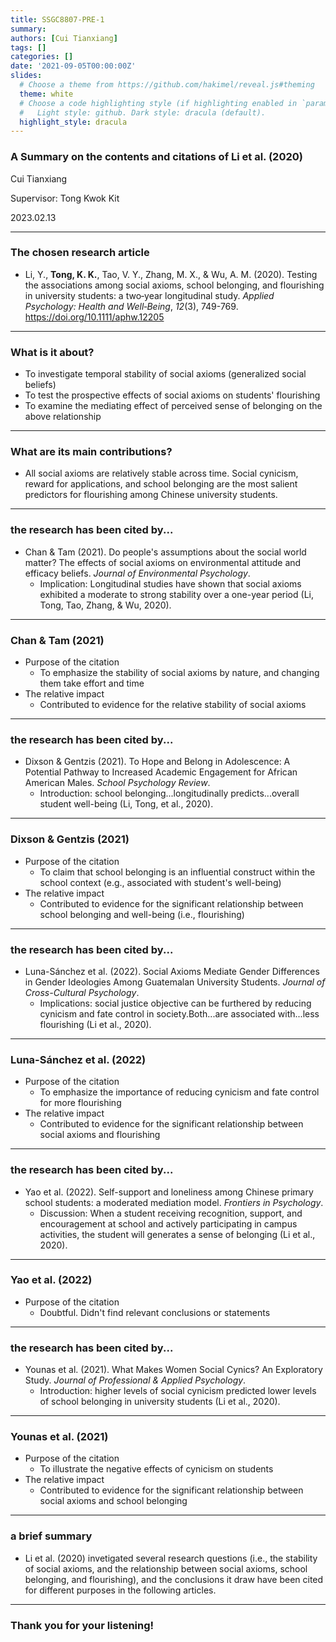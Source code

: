 ```yaml
---
title: SSGC8807-PRE-1
summary: 
authors: [Cui Tianxiang]
tags: []
categories: []
date: '2021-09-05T00:00:00Z'
slides:
  # Choose a theme from https://github.com/hakimel/reveal.js#theming
  theme: white
  # Choose a code highlighting style (if highlighting enabled in `params.toml`)
  #   Light style: github. Dark style: dracula (default).
  highlight_style: dracula
---
```


### A Summary on the contents and citations of Li et al. (2020)


Cui Tianxiang

Supervisor: Tong Kwok Kit

2023.02.13

---

### The chosen research article

- Li, Y., **Tong, K. K.**, Tao, V. Y., Zhang, M. X., & Wu, A. M. (2020). Testing the associations among social axioms, school belonging, and flourishing in university students: a two‐year longitudinal study. *Applied Psychology: Health and Well‐Being*, *12*(3), 749-769. https://doi.org/10.1111/aphw.12205

---

### What is it about?

- To investigate temporal stability of social axioms (generalized social beliefs)
- To test the prospective effects of social axioms on students' flourishing
- To examine the mediating effect of perceived sense of belonging on the above relationship

---

### What are its main contributions?

- All social axioms are relatively stable across time. Social cynicism, reward for applications, and school belonging are the most salient predictors for flourishing among Chinese university students.

---
### the research has been cited by...
- Chan & Tam (2021). Do people's assumptions about the social world matter? The effects of social axioms on environmental attitude and efficacy beliefs. *Journal of Environmental Psychology*.
  - Implication: Longitudinal studies have shown that social axioms exhibited a moderate to strong stability over a one-year period (Li, Tong, Tao, Zhang, & Wu, 2020).
---
### Chan & Tam (2021)
- Purpose of the citation
  - To emphasize the stability of social axioms by nature, and changing them take effort and time
- The relative impact
  - Contributed to evidence for the relative stability of social axioms
---
### the research has been cited by...

- Dixson & Gentzis (2021). To Hope and Belong in Adolescence: A Potential Pathway to Increased Academic Engagement for African American Males. *School Psychology Review*.
  - Introduction: school belonging...longitudinally predicts...overall student well-being (Li, Tong, et al., 2020).
---
### Dixson & Gentzis (2021)
- Purpose of the citation
  - To claim that school belonging is an influential construct within the school context (e.g., associated with student's well-being)
- The relative impact
  - Contributed to evidence for the significant relationship between school belonging and well-being (i.e., flourishing)
---
### the research has been cited by...

- Luna-Sánchez et al. (2022). Social Axioms Mediate Gender Differences in Gender Ideologies Among Guatemalan University Students. *Journal of Cross-Cultural Psychology*.
  - Implications: social justice objective can be furthered by reducing cynicism and fate control in society.Both...are associated with...less flourishing (Li et al., 2020).

---
### Luna-Sánchez et al. (2022)
- Purpose of the citation
  - To emphasize the importance of reducing cynicism and fate control for more flourishing
- The relative impact
  - Contributed to evidence for the significant relationship between social axioms and flourishing
---
### the research has been cited by...

- Yao et al. (2022). Self-support and loneliness among Chinese primary school students: a moderated mediation model. *Frontiers in Psychology*.
  - Discussion: When a student receiving recognition, support, and encouragement at school and actively participating in campus activities, the student will generates a sense of belonging (Li et al., 2020).

---
### Yao et al. (2022)
- Purpose of the citation
  - Doubtful. Didn't find relevant conclusions or statements

---
### the research has been cited by...

- Younas et al. (2021). What Makes Women Social Cynics? An Exploratory Study. *Journal of Professional & Applied Psychology*.
  - Introduction: higher levels of social cynicism predicted lower levels of school belonging in university students (Li et al., 2020).

---
### Younas et al. (2021)
- Purpose of the citation
  - To illustrate the negative effects of cynicism on students
- The relative impact
  - Contributed to evidence for the significant relationship between social axioms and school belonging

---
### a brief summary

- Li et al. (2020) invetigated several research questions (i.e., the stability of social axioms, and the relationship between social axioms, school belonging, and flourishing), and the conclusions it draw have been cited for different purposes in the following articles.

---
### Thank you for your listening!
